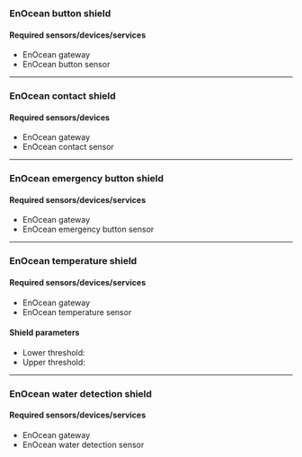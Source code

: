 ### EnOcean button shield

#### Required sensors/devices/services
- EnOcean gateway
- EnOcean button sensor

---

### EnOcean contact shield

#### Required sensors/devices
- EnOcean gateway
- EnOcean contact sensor

---

### EnOcean emergency button shield

#### Required sensors/devices/services
- EnOcean gateway
- EnOcean emergency button sensor

---

### EnOcean temperature shield

#### Required sensors/devices/services
- EnOcean gateway
- EnOcean temperature sensor

#### Shield parameters
- Lower threshold:
- Upper threshold:

---

### EnOcean water detection shield

#### Required sensors/devices/services
- EnOcean gateway
- EnOcean water detection sensor
